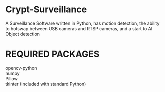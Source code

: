# Crypt-Surveillance
A Surveillance Software written in Python, has motion detection, the ability to hotswap between USB cameras and RTSP cameras, and a start to AI Object detection


# REQUIRED PACKAGES
opencv-python  
numpy  
Pillow  
tkinter (Included with standard Python)  
